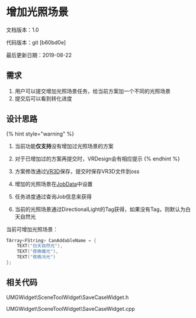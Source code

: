 # 增加光照场景

文档版本：1.0

代码版本：git \[b60bd0e\]

最后更新日期：2019-08-22

## 需求

1. 用户可以提交增加光照场景任务，给当前方案加一个不同的光照场景
2. 提交后可以看到转化进度

## 设计思路

{% hint style="warning" %}
1. 当前功能**仅支持**没有增加过光照场景的方案
2. 对于已增加过的方案再提交时，VRDesign会有相应提示
{% endhint %}

1. 方案修改通过[VR3D](../../../shu-ju-zu-zhi/vr3d-ge-shi-1.md)保存，提交时保存VR3D文件到oss
2. 增加的光照场景在[JobData](../../../shu-ju-zu-zhi/jobdata-zu-zhi.md#zeng-jia-guang-zhao-chang-jing-jobdata)中设置
3. 任务进度通过查询Job信息来获得
4. 当前的光照场景通过DirectionalLight的Tag获得，如果没有Tag，则默认为白天自然光

当前可增加光照场景：

```cpp
TArray<FString> CanAddableName = {
	TEXT("白天自然光"),
	TEXT("夜晚暖光"),
	TEXT("夜晚冷光") 
};
```

## 相关代码

UMGWidget\SceneToolWidget\SaveCaseWidget.h

UMGWidget\SceneToolWidget\SaveCaseWidget.cpp



